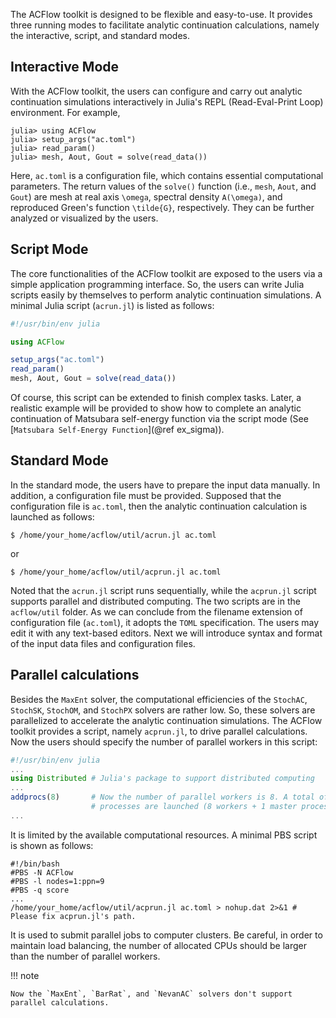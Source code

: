 The ACFlow toolkit is designed to be flexible and easy-to-use. It provides three running modes to facilitate analytic continuation calculations, namely the interactive, script, and standard modes.

## Interactive Mode

With the ACFlow toolkit, the users can configure and carry out analytic continuation simulations interactively in Julia's REPL (Read-Eval-Print Loop) environment. For example,

```julia-repl
julia> using ACFlow
julia> setup_args("ac.toml")
julia> read_param()
julia> mesh, Aout, Gout = solve(read_data())
```

Here, `ac.toml` is a configuration file, which contains essential computational parameters. The return values of the `solve()` function (i.e., `mesh`, `Aout`, and `Gout`) are mesh at real axis ``\omega``, spectral density ``A(\omega)``, and reproduced Green's function ``\tilde{G}``, respectively. They can be further analyzed or visualized by the users.

## Script Mode

The core functionalities of the ACFlow toolkit are exposed to the users via a simple application programming interface. So, the users can write Julia scripts easily by themselves to perform analytic continuation simulations. A minimal Julia script (`acrun.jl`) is listed as follows:

```julia
#!/usr/bin/env julia

using ACFlow

setup_args("ac.toml")
read_param()
mesh, Aout, Gout = solve(read_data())
```

Of course, this script can be extended to finish complex tasks. Later, a realistic example will be provided to show how to complete an analytic continuation of Matsubara self-energy function via the script mode (See [`Matsubara Self-Energy Function`](@ref ex_sigma)).

## Standard Mode

In the standard mode, the users have to prepare the input data manually. In addition, a configuration file must be provided. Supposed that the configuration file is `ac.toml`, then the analytic continuation calculation is launched as follows:

```shell
$ /home/your_home/acflow/util/acrun.jl ac.toml
```

or

```shell
$ /home/your_home/acflow/util/acprun.jl ac.toml
```

Noted that the `acrun.jl` script runs sequentially, while the `acprun.jl` script supports parallel and distributed computing. The two scripts are in the `acflow/util` folder. As we can conclude from the filename extension of configuration file (`ac.toml`), it adopts the `TOML` specification. The users may edit it with any text-based editors. Next we will introduce syntax and format of the input data files and configuration files.

## Parallel calculations

Besides the `MaxEnt` solver, the computational efficiencies of the `StochAC`, `StochSK`, `StochOM`, and `StochPX` solvers are rather low. So, these solvers are parallelized to accelerate the analytic continuation simulations. The ACFlow toolkit provides a script, namely `acprun.jl`, to drive parallel calculations. Now the users should specify the number of parallel workers in this script:

```julia
#!/usr/bin/env julia
...
using Distributed # Julia's package to support distributed computing
...
addprocs(8)       # Now the number of parallel workers is 8. A total of 9
                  # processes are launched (8 workers + 1 master process).
...
```

It is limited by the available computational resources. A minimal PBS script is shown as follows:

```shell
#!/bin/bash
#PBS -N ACFlow
#PBS -l nodes=1:ppn=9
#PBS -q score
...
/home/your_home/acflow/util/acprun.jl ac.toml > nohup.dat 2>&1 # Please fix acprun.jl's path.
```

It is used to submit parallel jobs to computer clusters. Be careful, in order to maintain load balancing, the number of allocated CPUs should be larger than the number of parallel workers.

!!! note

    Now the `MaxEnt`, `BarRat`, and `NevanAC` solvers don't support parallel calculations.
